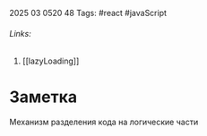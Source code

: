 2025 03 0520 48
Tags: #react #javaScript 
###### Links: 
1) [[lazyLoading]]
# Заметка
Механизм разделения кода на логические части